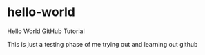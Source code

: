 # hello-world
Hello World GitHub Tutorial

This is just a testing phase of me trying out and learning out github
